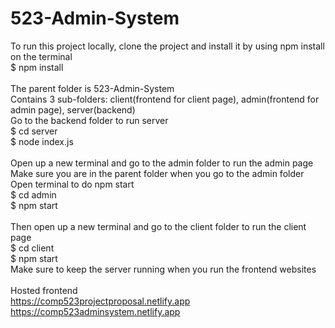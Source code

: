 # 523-Admin-System
To run this project locally, clone the project and install it by using npm install on the terminal\
$ npm install\
\
The parent folder is 523-Admin-System\
Contains 3 sub-folders: client(frontend for client page), admin(frontend for admin page), server(backend)\
Go to the backend folder to run server\
$ cd server\
$ node index.js\
\
Open up a new terminal and go to the admin folder to run the admin page\
Make sure you are in the parent folder when you go to the admin folder\
Open terminal to do npm start\
$ cd admin\
$ npm start\
\
Then open up a new terminal and go to the client folder to run the client page\
$ cd client\
$ npm start\
Make sure to keep the server running when you run the frontend websites\
\
Hosted frontend\
https://comp523projectproposal.netlify.app \
https://comp523adminsystem.netlify.app
